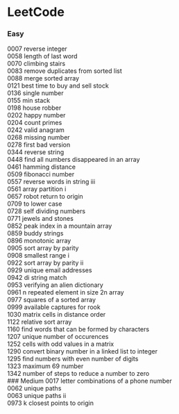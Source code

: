 # LeetCode
### Easy
0007 reverse integer<br/>0058 length of last word<br/>0070 climbing stairs<br/>0083 remove duplicates from sorted list<br/>0088 merge sorted array<br/>0121 best time to buy and sell stock<br/>0136 single number<br/>0155 min stack<br/>0198 house robber<br/>0202 happy number<br/>0204 count primes<br/>0242 valid anagram<br/>0268 missing number<br/>0278 first bad version<br/>0344 reverse string<br/>0448 find all numbers disappeared in an array<br/>0461 hamming distance<br/>0509 fibonacci number<br/>0557 reverse words in string iii<br/>0561 array partition i<br/>0657 robot return to origin<br/>0709 to lower case<br/>0728 self dividing numbers<br/>0771 jewels and stones<br/>0852 peak index in a mountain array<br/>0859 buddy strings<br/>0896 monotonic array<br/>0905 sort array by parity<br/>0908 smallest range i<br/>0922 sort array by parity ii<br/>0929 unique email addresses<br/>0942 di string match<br/>0953 verifying an alien dictionary<br/>0961 n repeated element in size 2n array<br/>0977 squares of a sorted array<br/>0999 available captures for rook<br/>1030 matrix cells in distance order<br/>1122 relative sort array<br/>1160 find words that can be formed by characters<br/>1207 unique number of occurences<br/>1252 cells with odd values in a matrix<br/>1290 convert binary number in a linked list to integer<br/>1295 find numbers with even number of digits<br/>1323 maximum 69 number<br/>1342 number of steps to reduce a number to zero<br/>### Medium
0017 letter combinations of a phone number<br/>0062 unique paths<br/>0063 unique paths ii<br/>0973 k closest points to origin<br/>